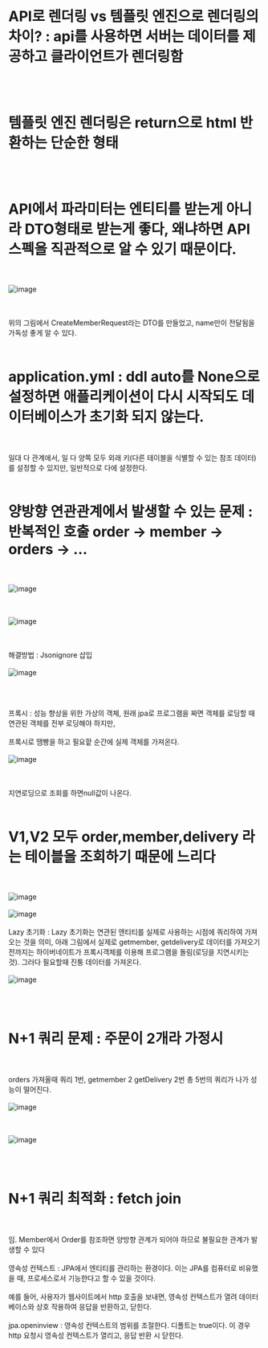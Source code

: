 # API로 렌더링 vs 템플릿 엔진으로 렌더링의 차이? : api를 사용하면 서버는 데이터를 제공하고 클라이언트가 렌더링함
<br><br>
# 템플릿 엔진 렌더링은 return으로 html 반환하는 단순한 형태
<br><br>
# API에서 파라미터는 엔티티를 받는게 아니라 DTO형태로 받는게 좋다, 왜냐하면 API 스펙을 직관적으로 알 수 있기 때문이다.
<br><br>
![image](https://github.com/domino0628/CS/assets/59598751/8551ab1e-6725-42fc-be4e-68ec8949bc59)

<br><br>
위의 그림에서 CreateMemberRequest라는 DTO를 만들었고, name만이 전달됨을 가독성 좋게 알 수 있다.
<br><br>
# application.yml : ddl auto를 None으로 설정하면 애플리케이션이 다시 시작되도 데이터베이스가 초기화 되지 않는다.
<br><br>
일대 다 관계에서, 일 다 양쪽 모두 외래 키(다른 테이블을 식별할 수 있는 참조 데이터)를 설정할 수 있지만, 일반적으로 다에 설정한다.
<br><br>
# 양방향 연관관계에서 발생할 수 있는 문제 : 반복적인 호출 order -> member -> orders -> ...
<br><br>
![image](https://github.com/domino0628/CS/assets/59598751/ad34fe8b-8981-434c-abe6-a2fbfefb9656)

<br><br>
![image](https://github.com/domino0628/CS/assets/59598751/14d475fc-221f-440a-8f27-2a0efe79465c)

<br><br>
해결방법 : Jsonignore 삽입
<br><br>
![image](https://github.com/domino0628/CS/assets/59598751/ca90da3b-b844-474e-89da-30d7a984e87e)

<br><br>

프록시 : 성능 향상을 위한 가상의 객체, 원래 jpa로 프로그램을 짜면 객체를 로딩할 때 연관된 객체를 전부 로딩해야 하지만,
<br><br>
프록시로 땜빵을 하고 필요핱 순간에 실제 객체를 가져온다.
<br><br>
![image](https://github.com/domino0628/CS/assets/59598751/4781246a-70b6-4708-9e81-a3226ac209b6)

<br><br>
지연로딩으로 조회를 하면null값이 나온다.
<br><br>
# V1,V2 모두 order,member,delivery 라는 테이블을 조회하기 때문에 느리다
<br><br>
![image](https://github.com/domino0628/CS/assets/59598751/009aa9cc-55f6-4411-b2b8-1c6d1d341299)
<br><br>
![image](https://github.com/domino0628/CS/assets/59598751/cbb6f73b-ccec-4bc7-bea4-2c04ee83b427)
<br><br>
Lazy 초기화 :  Lazy 초기화는 연관된 엔티티를 실제로 사용하는 시점에 쿼리하여 가져오는 것을 의미, 아래 그림에서 실제로 getmember, getdelivery로 데이터를 가져오기 전까지는 하이버네이트가 프록시객체를 이용해 프로그램을 돌림(로딩을 지연시키는 것). 그러다 필요할때 진퉁 데이터를 가져온다. 
<br><br>
![image](https://github.com/domino0628/CS/assets/59598751/cc7c42db-624b-4806-b1ef-9b056007c40c)

<br><br>

# N+1 쿼리 문제 : 주문이 2개라 가정시
<br><br>
orders 가져올때 쿼리 1번, getmember 2 getDelivery 2번 총 5번의 쿼리가 나가 성능이 떨어진다.
<br><br>
![image](https://github.com/domino0628/CS/assets/59598751/906fd50c-5a61-4640-a6ba-1118246db3a6)

<br><br>
![image](https://github.com/domino0628/CS/assets/59598751/846602ab-e75b-4198-aa34-d0824a110df7)

<br><br>

# N+1 쿼리 최적화 : fetch join
<br><br>임. Member에서 Order를 참조하면 양방향 관계가 되어야 하므로 불필요한 관계가 발생할 수 있다
<br><br>
영속성 컨텍스트 : JPA에서 엔티티를 관리하는 환경이다. 이는 JPA를 컴퓨터로 비유했을 때, 프로세스로서 기능한다고 할 수 있을 것이다.
<br><br>
예를 들어, 사용자가 웹사이트에서 http 호출을 보내면, 영속성 컨텍스트가 열려 데이터베이스와 상호 작용하여 응답을 반환하고, 닫힌다.
<br><br>
jpa.openinview : 영속성 컨텍스트의 범위를 조절한다. 디폴트는 true이다. 이 경우 http 요청시 영속성 컨텍스트가 열리고, 응답 반환 시 닫힌다.
<br><br>
<br><br>
<br><br>
<br><br>
<br><br>
<br><br>
<br><br>
<br><br>
<br><br>
<br><br>
<br><br>
<br><br>
